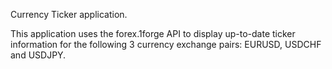 Currency Ticker application. 

This application uses the forex.1forge API to display up-to-date ticker information for the following 3 currency exchange pairs: EURUSD, USDCHF and USDJPY.